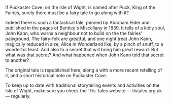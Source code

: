 If Puckaster Cove, on the Isle of Wight, is named after Puck, King of the Fairies, surely there must be a fairy tale to go along with it?

Indeed there is such a fantastical tale, penned by Abraham Elder and published in the pages of Bentley's Miscellany in 1839. It tells of a kidly soul, John Kann, who warns a neighbour not to build on the the fairies' palyground. The fairy-folk are greatful, and one night treat John Kann, magically reduced in size, Alice in Wonderland like, by a pinch of snuff, to a wonderful feast. And also to a secret that will bring him great reward. But what was that secret? And what happened when John Kann told that secret to another?

The original tale is republished here, along a with a more recent retelling of it, and a short historical note on Puckaster Cove.







To keep up to date with traditional storytelling events and activities on the Isle of Wight, make sure you check the `Tis Tales website — tistales.org.uk — regularly.